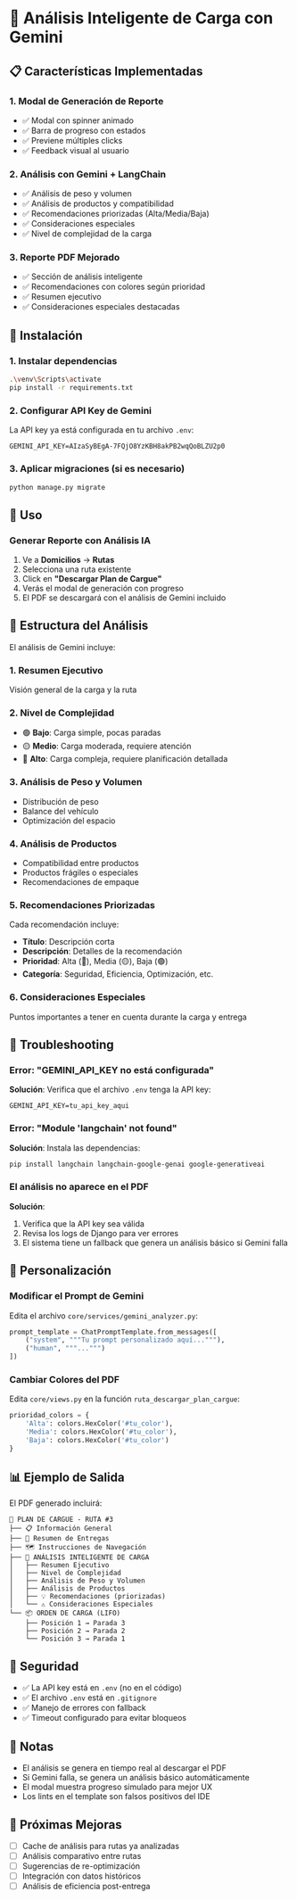 # 🤖 Análisis Inteligente de Carga con Gemini

## 📋 Características Implementadas

### 1. **Modal de Generación de Reporte**
- ✅ Modal con spinner animado
- ✅ Barra de progreso con estados
- ✅ Previene múltiples clicks
- ✅ Feedback visual al usuario

### 2. **Análisis con Gemini + LangChain**
- ✅ Análisis de peso y volumen
- ✅ Análisis de productos y compatibilidad
- ✅ Recomendaciones priorizadas (Alta/Media/Baja)
- ✅ Consideraciones especiales
- ✅ Nivel de complejidad de la carga

### 3. **Reporte PDF Mejorado**
- ✅ Sección de análisis inteligente
- ✅ Recomendaciones con colores según prioridad
- ✅ Resumen ejecutivo
- ✅ Consideraciones especiales destacadas

## 🚀 Instalación

### 1. Instalar dependencias

```bash
.\venv\Scripts\activate
pip install -r requirements.txt
```

### 2. Configurar API Key de Gemini

La API key ya está configurada en tu archivo `.env`:

```env
GEMINI_API_KEY=AIzaSyBEgA-7FQjO8YzKBH8akPB2wqQoBLZU2p0
```

### 3. Aplicar migraciones (si es necesario)

```bash
python manage.py migrate
```

## 📖 Uso

### Generar Reporte con Análisis IA

1. Ve a **Domicilios** → **Rutas**
2. Selecciona una ruta existente
3. Click en **"Descargar Plan de Cargue"**
4. Verás el modal de generación con progreso
5. El PDF se descargará con el análisis de Gemini incluido

## 📄 Estructura del Análisis

El análisis de Gemini incluye:

### 1. **Resumen Ejecutivo**
Visión general de la carga y la ruta

### 2. **Nivel de Complejidad**
- 🟢 **Bajo**: Carga simple, pocas paradas
- 🟡 **Medio**: Carga moderada, requiere atención
- 🔴 **Alto**: Carga compleja, requiere planificación detallada

### 3. **Análisis de Peso y Volumen**
- Distribución de peso
- Balance del vehículo
- Optimización del espacio

### 4. **Análisis de Productos**
- Compatibilidad entre productos
- Productos frágiles o especiales
- Recomendaciones de empaque

### 5. **Recomendaciones Priorizadas**
Cada recomendación incluye:
- **Título**: Descripción corta
- **Descripción**: Detalles de la recomendación
- **Prioridad**: Alta (🔴), Media (🟡), Baja (🟢)
- **Categoría**: Seguridad, Eficiencia, Optimización, etc.

### 6. **Consideraciones Especiales**
Puntos importantes a tener en cuenta durante la carga y entrega

## 🔧 Troubleshooting

### Error: "GEMINI_API_KEY no está configurada"

**Solución**: Verifica que el archivo `.env` tenga la API key:
```env
GEMINI_API_KEY=tu_api_key_aqui
```

### Error: "Module 'langchain' not found"

**Solución**: Instala las dependencias:
```bash
pip install langchain langchain-google-genai google-generativeai
```

### El análisis no aparece en el PDF

**Solución**: 
1. Verifica que la API key sea válida
2. Revisa los logs de Django para ver errores
3. El sistema tiene un fallback que genera un análisis básico si Gemini falla

## 🎨 Personalización

### Modificar el Prompt de Gemini

Edita el archivo `core/services/gemini_analyzer.py`:

```python
prompt_template = ChatPromptTemplate.from_messages([
    ("system", """Tu prompt personalizado aquí..."""),
    ("human", """...""")
])
```

### Cambiar Colores del PDF

Edita `core/views.py` en la función `ruta_descargar_plan_cargue`:

```python
prioridad_colors = {
    'Alta': colors.HexColor('#tu_color'),
    'Media': colors.HexColor('#tu_color'),
    'Baja': colors.HexColor('#tu_color')
}
```

## 📊 Ejemplo de Salida

El PDF generado incluirá:

```
📄 PLAN DE CARGUE - RUTA #3
├── 📋 Información General
├── 📍 Resumen de Entregas
├── 🗺️ Instrucciones de Navegación
├── 🤖 ANÁLISIS INTELIGENTE DE CARGA
│   ├── Resumen Ejecutivo
│   ├── Nivel de Complejidad
│   ├── Análisis de Peso y Volumen
│   ├── Análisis de Productos
│   ├── 💡 Recomendaciones (priorizadas)
│   └── ⚠️ Consideraciones Especiales
└── 📦 ORDEN DE CARGA (LIFO)
    ├── Posición 1 → Parada 3
    ├── Posición 2 → Parada 2
    └── Posición 3 → Parada 1
```

## 🔐 Seguridad

- ✅ La API key está en `.env` (no en el código)
- ✅ El archivo `.env` está en `.gitignore`
- ✅ Manejo de errores con fallback
- ✅ Timeout configurado para evitar bloqueos

## 📝 Notas

- El análisis se genera en tiempo real al descargar el PDF
- Si Gemini falla, se genera un análisis básico automáticamente
- El modal muestra progreso simulado para mejor UX
- Los lints en el template son falsos positivos del IDE

## 🎯 Próximas Mejoras

- [ ] Cache de análisis para rutas ya analizadas
- [ ] Análisis comparativo entre rutas
- [ ] Sugerencias de re-optimización
- [ ] Integración con datos históricos
- [ ] Análisis de eficiencia post-entrega
